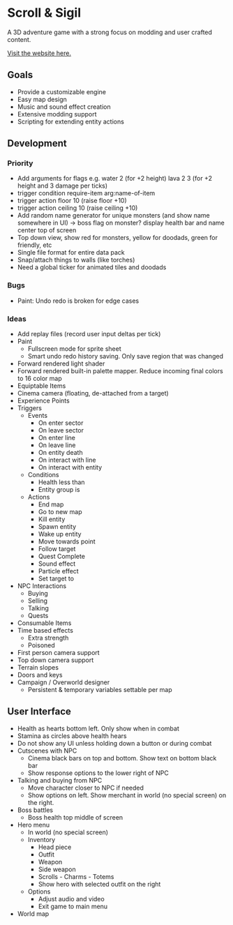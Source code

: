 # Scroll & Sigil

A 3D adventure game with a strong focus on modding and user crafted content.

[Visit the website here.](https://scrollandsigil.com)

## Goals

- Provide a customizable engine
- Easy map design
- Music and sound effect creation
- Extensive modding support
- Scripting for extending entity actions

## Development

### Priority

- Add arguments for flags e.g. water 2 (for +2 height) lava 2 3 (for +2 height and 3 damage per ticks)
- trigger condition require-item arg:name-of-item
- trigger action floor 10 (raise floor +10)
- trigger action ceiling 10 (raise ceiling +10)
- Add random name generator for unique monsters (and show name somewhere in UI) -> boss flag on monster? display health bar and name center top of screen
- Top down view, show red for monsters, yellow for doodads, green for friendly, etc
- Single file format for entire data pack
- Snap/attach things to walls (like torches)
- Need a global ticker for animated tiles and doodads

### Bugs

- Paint: Undo redo is broken for edge cases

### Ideas

- Add replay files (record user input deltas per tick)
- Paint
  - Fullscreen mode for sprite sheet
  - Smart undo redo history saving. Only save region that was changed
- Forward rendered light shader
- Forward rendered built-in palette mapper. Reduce incoming final colors to 16 color map
- Equiptable Items
- Cinema camera (floating, de-attached from a target)
- Experience Points
- Triggers
  - Events
    - On enter sector
    - On leave sector
    - On enter line
    - On leave line
    - On entity death
    - On interact with line
    - On interact with entity
  - Conditions
    - Health less than
    - Entity group is
  - Actions
    - End map
    - Go to new map
    - Kill entity
    - Spawn entity
    - Wake up entity
    - Move towards point
    - Follow target
    - Quest Complete
    - Sound effect
    - Particle effect
    - Set target to
- NPC Interactions
  - Buying
  - Selling
  - Talking
  - Quests
- Consumable Items
- Time based effects
  - Extra strength
  - Poisoned
- First person camera support
- Top down camera support
- Terrain slopes
- Doors and keys
- Campaign / Overworld designer
  - Persistent & temporary variables settable per map

## User Interface

- Health as hearts bottom left. Only show when in combat
- Stamina as circles above health hears
- Do not show any UI unless holding down a button or during combat
- Cutscenes with NPC
  - Cinema black bars on top and bottom. Show text on bottom black bar
  - Show response options to the lower right of NPC
- Talking and buying from NPC
  - Move character closer to NPC if needed
  - Show options on left. Show merchant in world (no special screen) on the right.
- Boss battles
  - Boss health top middle of screen
- Hero menu
  - In world (no special screen)
  - Inventory
    - Head piece
    - Outfit
    - Weapon
    - Side weapon
    - Scrolls - Charms - Totems
    - Show hero with selected outfit on the right
  - Options
    - Adjust audio and video
    - Exit game to main menu
- World map

